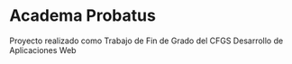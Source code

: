 # Academa Probatus
Proyecto realizado como Trabajo de Fin de Grado del CFGS Desarrollo de Aplicaciones Web
